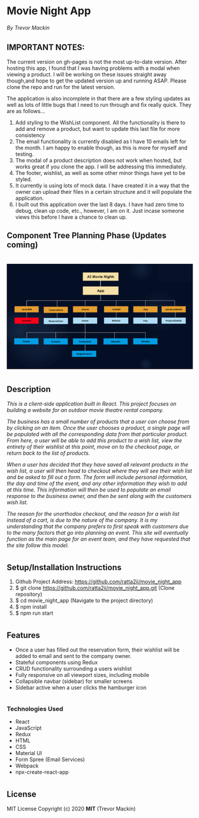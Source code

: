 # **Movie Night App**
###### By Trevor Mackin   

## IMPORTANT NOTES:

The current version on gh-pages is not the most up-to-date version. After hosting this app, I found that I was having problems with a modal when viewing a product. I will be working on these issues straight away though,and hope to get the updated version up and running ASAP. Please clone the repo and run for the latest version. 

The application is also incomplete in that there are a few styling updates as well as lots of little bugs that I need to run through and fix really quick. They are as follows...

1. Add styling to the WishList component. All the functionality is there to add and remove a product, but want to update this last file for more consistency
2. The email functionality is currently disabled as I have 10 emails left for the month. I am happy to enable though, as this is more for myself and testing. 
3. The modal of a product description does not work when hosted, but works great if you clone the app. I will be addressing this immediately.
4. The footer, wishlist, as well as some other minor things have yet to be styled.
5. It currently is using lots of mock data. I have created it in a way that the owner can upload their files in a certain structure and it will populate the application.
6. I built out this application over the last 8 days. I have had zero time to debug, clean up code, etc., however, I am on it. Just incase someone views this before I have a chance to clean up. 

## **Component Tree Planning Phase (Updates coming)**

#
#
![ Screenshot of Project ](src/Assets/Images/projectStructure.png)
#
#
## **Description**

_This is a client-side application built in React. This project focuses on building a website for an outdoor movie theatre rental company._

_The business has a small number of products that a user can choose from by clicking on an item. Once the user chooses a product, a single page will be populated with all the corresponding data from that particular product. From here, a user will be able to add this product to a wish list, view the entirety of their wishlist at this point, move on to the checkout page, or return back to the list of products._

_When a user has decided that they have saved all relevant products in the wish list, a user will then head to checkout where they will see their wish list and be asked to fill out a form. The form will include personal information, the day and time of the event, and any other information they wish to add at this time. This information will then be used to populate an email response to the business owner, and then be sent along with the customers wish list._ 

_The reason for the unorthodox checkout, and the reason for a wish list instead of a cart, is due to the nature of the company. It is my understanding that the company prefers to first speak with customers due to the many factors that go into planning an event. This site will eventually function as the main page for an event team, and they have requested that the site follow this model._ 

#
#
##  **Setup/Installation Instructions**

1. Github Project Address: https://github.com/ratta2ii/movie_night_app
2. $ git clone https://github.com/ratta2ii/movie_night_app.git (Clone repository)
3. $ cd movie_night_app (Navigate to the project directory) 
4. $ npm install
5. $ npm run start
#

#
## **Features**

* Once a user has filled out the reservation form, their wishlist will be added to email and sent to the company owner.
* Stateful components using Redux
* CRUD functionality surrounding a users wishlist
* Fully responsive on all viewport sizes, including mobile
* Collapsible navbar (sidebar) for smaller screens
* Sidebar active when a user clicks the hamburger icon

#  
#
### **Technologies Used**

* React
* JavaScript
* Redux
* HTML
* CSS
* Material UI
* Form Spree (Email Services)
* Webpack
* npx-create-react-app

#
#
## **License**

MIT License
Copyright (c) 2020 **MIT** (Trevor Mackin)

